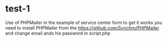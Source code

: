 # test-1
Use of PHPMailer in the example of service center form
to get it works you need to install PHPMailer from the https://github.com/Synchro/PHPMailer
and change email ands his password in script.php
